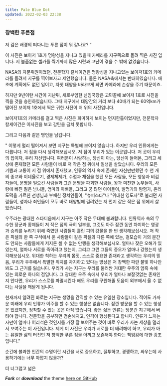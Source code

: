 ```yaml
---
title: Pale Blue Dot
updated: 2022-02-03 22:38
---
```


### 창백한 푸른점

 저 검은 배경의 떠다니는 푸른 점이 뭐 같나요? “

 이 사진은 보이저 1호가 명왕성을 지나고 있을때 카메라를 지구쪽으로 돌려 찍은 사진 입니다.
 저 볼품없는 셀카를 찍기까지 많은 시련과 고난이 겪을 수 밖에 없었습니다.

NASA의 자문위원이었던, 천문학자 칼세이건은 명왕성을 지나고있는 보이저1호의 카메라를 돌려서 지구를 찍어보자고 제안했습니다.
물론 NASA측에서는 반대하였습니다. 애초에 계획에도 없던 일이고, 자칫 태양을 바라보게 되면 카메라에 손상을 주기 때문이죠.

하지만 9년이란 시간이 지난뒤, 새로부임한 신임국장은 고민끝에 보이저 1호로 사진을 찍을 것을 승인하였습니다.
그때 지구에서 태양간의 거리 보다 40배가 되는 60억km가 떨어진 보이저 1호에서 찍은 귀한 사진이 저 위의 사진입니다.

보이저1호의 카메라를 걸고 찍은 사진은 희미하게 보이는 먼지한톨이었지만, 천문학자 칼세이건은 이사진을 보고 감탄을 금치 못합니다.

그리고 다음과 같은 명언을 남깁니다.

" 이렇게 멀리 떨어져서 보면 지구는 특별해 보이지 않습니다. 하지만 우리 인류에게는 다릅니다. 저 점을 다시 생각해보십시오. 저 점이 우리가 있는 이곳입니다. 
저 곳이 우리의 집이자, 우리 자신입니다. 여러분이 사랑하는, 당신이 아는, 당신이 들어본, 그리고 세상에 존재했던 모든 사람들이 바로 저 작은 점 위에서 일생을 살았습니다. 
우리의 모든 기쁨과 고통이 저 점 위에서 존재했고, 인류의 역사 속에 존재한 자신만만했던 수 천 개의 종교와 이데올로기, 경제체제가, 수렵과 채집을 했던 모든 사람들, 모든 영웅과 비겁자들이, 
문명을 일으킨 사람들과 그런 문명을 파괴한 사람들, 왕과 미천한 농부들이, 사랑에 빠진 젊은 남녀들, 엄마와 아빠들, 그리고 꿈 많던 아이들이, 발명가와 탐험가, 
윤리도덕을 가르친 선생님과 부패한 정치인들이, "슈퍼스타"나 "위대한 영도자"로 불리던 사람들이, 성자나 죄인들이 모두 바로 태양빛에 걸려있는 저 먼지 같은 작은 점 위에서 살았습니다.

우주라는 광대한 스타디움에서 지구는 아주 작은 무대에 불과합니다. 인류역사 속의 무수한 장군과 황제들이 저 작은 점의 극히 일부를, 그것도 아주 잠깐 동안 차지하는 영광과 승리를 누리기 위해 죽였던 사람들이 흘린 피의 강물을 한 번 생각해보십시오. 
저 작은 픽셀의 한 쪽 구석에서 온 사람들이 같은 픽셀의 다른 쪽에 있는, 겉모습이 거의 분간도 안되는 사람들에게 저지른 셀 수 없는 만행을 생각해보십시오. 얼마나 잦은 오해가 있었는지, 얼마나 서로를 죽이려고 했는지, 그리고 그런 그들의 증오가 얼마나 강했는지 생각해보십시오. 
위대한 척하는 우리의 몸짓, 스스로 중요한 존재라고 생각하는 우리의 믿음, 우리가 우주에서 특별한 위치를 차지하고 있다는 망상은 저 창백한 파란 불빛 하나만 봐도 그 근거를 잃습니다. 우리가 사는 지구는 우리를 둘러싼 거대한 우주의 암흑 속에 있는 외로운 하나의 점입니다. 
그 광대한 우주 속에서 우리가 얼마나 보잘것없는 존재인지 안다면, 우리가 스스로를 파멸시킨다 해도 우리를 구원해줄 도움이 외부에서 올 수 없다는 사실을 깨닫게 됩니다.

현재까지 알려진 바로는 지구는 생명을 간직할 수 있는 유일한 장소입니다. 
적어도 가까운 미래에 우리 인류가 이주를 할 수 있는 행성은 없습니다. 잠깐 방문을 할 수 있는 행성은 있겠지만, 정착할 수 있는 곳은 아직 없습니다. 
좋든 싫든 인류는 당분간 지구에서 버텨야 합니다. 천문학을 공부하면 겸손해지고, 인격이 형성된다고 합니다. 
인류가 느끼는 자만이 얼마나 어리석은 것인지를 가장 잘 보여주는 것이 바로 우리가 사는 세상을 멀리서 보여주는 이 사진입니다. 
제게 이 사진은 우리가 서로를 더 배려해야 하고, 우리가 아는 유일한 삶의 터전인 저 창백한 푸른 점을 아끼고 보존해야 한다는 책임감에 대한 강조입니다."

순간에 불과한 인간의 수명이란 시간을 서로 증오하고, 질투하고, 경쟁하고, 싸우는데 사용하기에는 너무 아깝지 않을까?

더 너그럽고 넓은 

**_Fork_** or **_download_** the theme [here on GitHub](https://github.com/heiswayi/the-plain)
